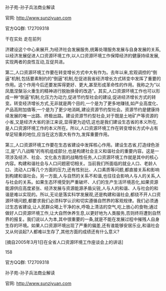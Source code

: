 孙子苑-孙子兵法商业解读

官网: http://www.sunziyuan.com

官方QQ群: 172709318

干在实处 走在前列

济建设这个中心来展开,为经济社会发展服务,统筹处理服务发展与自身发展的关系,以经济发展促进人口资源环境工作,以人口资源环境工作保障经济的健康持续发展,实现两者的良性互动,互促共进。

第二,人口资源环境工作要在转变增长方式中大有作为。去年以来,宏观调控的“倒逼”机制,包括要素制约的“倒逼”机制,在促进我省经济增长方式转变中发挥了重要的作用。这个作用今后还要发挥得更好、更大,甚至形成革命性的作用。我称之为“以凤凰涅槃浴火重生的精神进行脱胎换骨的改造”。其实,人口资源环境工作也可以形成一种“倒逼”机制,化压力为动力,促进节约型社会的建设,促进经济增长方式的转变。转变经济增长方式,无非就是两个目的,一个是为了更多地赚钱,如产业高度化、产品高附加值等;一个是为了更少地消耗,建设资源节约型社会。资源节约是健康持续发展的唯一出路、终极出路。建设资源节约型社会,对于既是土地矿产等资源的小省,又是经济大省的浙江来说,显得更为迫切,这也是我们建设生态省的本义所在,是人口资源环境工作的本义所在。所以,人口资源环境工作在转变增长方式中占有举足轻重的地位,应当在这方面大有作为,发挥重要作用。

第三,人口资源环境工作要在生态省建设中发挥核心作用。建设生态省,打造绿色浙江,是“八八战略”的有机组成部分,也是构建社会主义和谐社会的重要内容。这是一项涉及经济、社会、文化各方面的战略性任务,人口资源环境工作就是其中的核心内容。构建和谐社会与人口问题密切相关。当前我们所面临的就业人口、老龄人口、流动人口等几个方面的压力,还有性别比、人口素质等问题,都直接关系和影响到构建和谐社会。另一方面,人与自然的关系不和谐,也往往会影响人与人的关系,人与社会的关系。如果生态环境受到严重破坏、人们的生产生活环境恶化,如果资源能源供应高度紧张、经济发展与资源能源矛盾尖锐,人与人的和谐、人与社会的和谐是难以实现的。所以,无论是落实科学发展观,还是构建和谐社会,都绕不开人口资源环境问题,都要求我们必须科学认识和切实遵循自然界的客观规律。我们必须通过生态省建设,让人民群众喝上干净的水,呼吸上清洁的空气,吃上放心的食物;通过做好人口资源环境工作,让大自然休养生息,以更好地为人类服务,否则终将遭到自然界的报复。我们说以人为本,其中很重要的一条,就是不能在发展过程中摧残人自身生存的环境。如果人口资源环境出现了严重的偏差,还有谁能够安居乐业,和谐社会又从何谈起?人都难以生存了,其他方面的成绩还有什么意义?

[摘自2005年3月1日在全省人口资源环境工作座谈会上的讲话]

158

官方QQ群: 172709318

孙子苑-孙子兵法商业解读

官网: http://www.sunziyuan.com